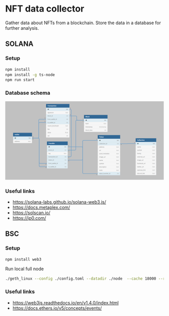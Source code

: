 # NFT data collector

Gather data about NFTs from a blockchain. Store the data in a database for further analysis.

## SOLANA

### Setup
```bash
npm install
npm install -g ts-node
npm run start
```

### Database schema
![alt text](https://github.com/erikrakuscek/NFT-data-collector/blob//main/assets/dbschema.png?raw=true)

### Useful links
* https://solana-labs.github.io/solana-web3.js/
* https://docs.metaplex.com/
* https://solscan.io/
* https://ip0.com/

## BSC

### Setup
```bash
npm install web3
```

Run local full node
```bash
./geth_linux --config ./config.toml --datadir ./node  --cache 18000 --rpc.allow-unprotected-txs --txlookuplimit 0 --ipcpath ~/.bsc --ws
```

### Useful links
* https://web3js.readthedocs.io/en/v1.4.0/index.html
* https://docs.ethers.io/v5/concepts/events/
